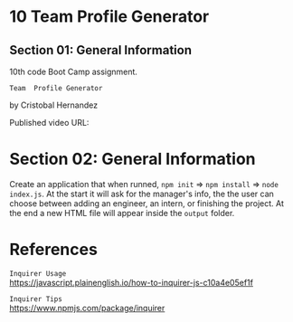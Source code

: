 # 10 Team Profile Generator
## Section 01: General Information
10th code Boot Camp assignment.

`Team  Profile Generator`

by Cristobal Hernandez

Published video URL: 


# Section 02: General Information
Create an application that when runned, `npm init` => `npm install` => `node index.js`. At the start it will ask for the manager's info, the the user can choose between adding an engineer, an intern, or finishing the project. At the end a new HTML file will appear inside the `output` folder.


# References
`Inquirer Usage`
</br>
https://javascript.plainenglish.io/how-to-inquirer-js-c10a4e05ef1f

`Inquirer Tips`
</br>
https://www.npmjs.com/package/inquirer